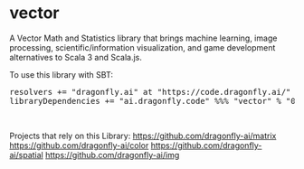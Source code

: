 # vector

A Vector Math and Statistics library that brings machine learning, image processing, scientific/information visualization, and game development alternatives to Scala 3 and Scala.js.

To use this library with SBT:

<pre>
resolvers += "dragonfly.ai" at "https://code.dragonfly.ai/"
libraryDependencies += "ai.dragonfly.code" %%% "vector" % "0.308"
</pre><br />

Projects that rely on this Library:
https://github.com/dragonfly-ai/matrix
https://github.com/dragonfly-ai/color
https://github.com/dragonfly-ai/spatial
https://github.com/dragonfly-ai/img